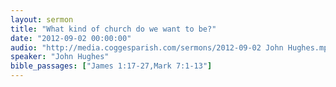 ```yaml
---
layout: sermon
title: "What kind of church do we want to be?"
date: "2012-09-02 00:00:00"
audio: "http://media.coggesparish.com/sermons/2012-09-02 John Hughes.mp3"
speaker: "John Hughes"
bible_passages: ["James 1:17-27,Mark 7:1-13"]
---
```


